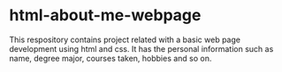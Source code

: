 # html-about-me-webpage
This respository contains project related with a basic web page development using html and css. It has the personal information such as name, degree major, courses taken, hobbies and so on.
